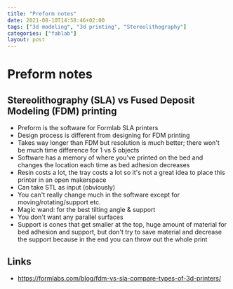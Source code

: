 ```yaml
---
title: "Preform notes"
date: 2021-08-10T14:58:46+02:00
tags: ["3d modeling", "3d printing", "Stereolithography"]
categories: ["fablab"]
layout: post
---
```


# Preform notes

## Stereolithography (SLA) vs Fused Deposit Modeling (FDM) printing
- Preform is the software for Formlab SLA printers
- Design process is different from designing for FDM printing
- Takes way longer than FDM but resolution is much better; there won't be much time difference for 1 vs 5 objects
- Software has a memory of where you've printed on the bed and changes the location each time as bed adhesion decreases
- Resin costs a lot, the tray costs a lot so it's not a great idea to place this printer in an open makerspace
- Can take STL as input (obviously)
- You can't really change much in the software except for moving/rotating/support etc.
- Magic wand: for the best tilting angle & support
- You don't want any parallel surfaces
- Support is cones that get smaller at the top, huge amount of material for bed adhesion and support, but don't try to save material and decrease the support because in the end you can throw out the whole print


## Links
- <https://formlabs.com/blog/fdm-vs-sla-compare-types-of-3d-printers/>